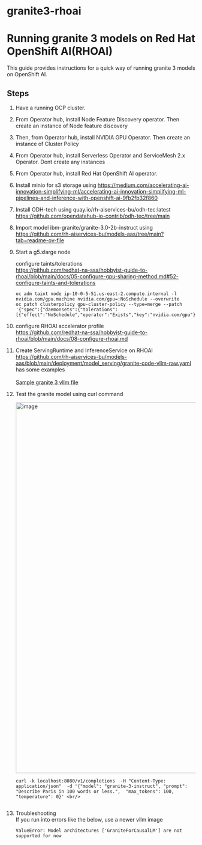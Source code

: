 # granite3-rhoai
# Running granite 3 models on Red Hat OpenShift AI(RHOAI)

This guide provides instructions for a quick way of running granite 3 models on OpenShift AI.<br/>

##  Steps

1. Have a running OCP cluster.

2. From Operator hub, install Node Feature Discovery operator. Then create an instance of Node feature discovery<br/>
3. Then, from Operator hub, install NVIDIA GPU Operator. Then create an instance of Cluster Policy<br/>
4. From Operator hub, install Serverless Operator and ServiceMesh 2.x Operator. Dont create any instances<br/>
5. From Operator hub, install Red Hat OpenShift AI operator.<br/>
6. Install minio for s3 storage using https://medium.com/accelerating-ai-innovation-simplifying-ml/accelerating-ai-innovation-simplifying-ml-pipelines-and-inference-with-openshift-ai-9fb2fb32f860 <br/>
7. Install ODH-tech using quay.io/rh-aiservices-bu/odh-tec:latest  <br/>
    https://github.com/opendatahub-io-contrib/odh-tec/tree/main  <br/>
8. Import  model ibm-granite/granite-3.0-2b-instruct using  https://github.com/rh-aiservices-bu/models-aas/tree/main?tab=readme-ov-file    <br/>
9. Start a g5.xlarge node <br/>

   configure taints/tolerations <br/>
   https://github.com/redhat-na-ssa/hobbyist-guide-to-rhoai/blob/main/docs/05-configure-gpu-sharing-method.md#52-configure-taints-and-tolerations <br/>

   ```
   oc adm taint node ip-10-0-5-51.us-east-2.compute.internal -l nvidia.com/gpu.machine nvidia.com/gpu=:NoSchedule --overwrite
   oc patch clusterpolicy gpu-cluster-policy --type=merge --patch '{"spec":{"daemonsets":{"tolerations":[{"effect":"NoSchedule","operator":"Exists","key":"nvidia.com/gpu"}]}}}'

10. configure RHOAI accelerator profile <br/>
    https://github.com/redhat-na-ssa/hobbyist-guide-to-rhoai/blob/main/docs/08-configure-rhoai.md <br/>

11. Create ServingRuntime and InferenceService on RHOAI
    https://github.com/rh-aiservices-bu/models-aas/blob/main/deployment/model_serving/granite-code-vllm-raw.yaml has some examples <br/>
    <br/> [Sample granite 3 vllm file ](sample-granite3-vllm.yml)

13. Test the granite model using curl command

    <img width="987" alt="image" src="images/granite3-rhoai.png">

    ```
    curl -k localhost:8080/v1/completions  -H "Content-Type: application/json"  -d '{"model": "granite-3-instruct", "prompt": "Describe Paris in 100 words or less.",  "max_tokens": 100,  "temperature": 0}' <br/>

    
14. Troubleshooting <br/>
    If you run into errors like the below, use a newer vllm image
    ```
    ValueError: Model architectures ['GraniteForCausalLM'] are not supported for now
    
